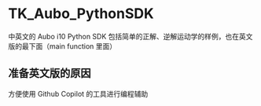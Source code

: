 # TK_Aubo_PythonSDK

中英文的 Aubo i10 Python SDK
包括简单的正解、逆解运动学的样例，也在英文版的最下面（main function 里面）

## 准备英文版的原因
方便使用 Github Copilot 的工具进行编程辅助
